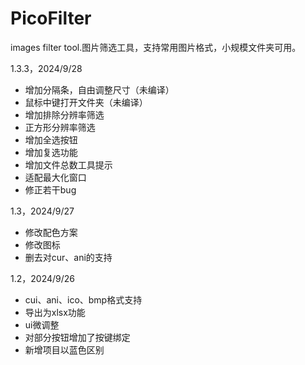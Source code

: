 # PicoFilter
 images filter tool.图片筛选工具，支持常用图片格式，小规模文件夹可用。
 
 1.3.3，2024/9/28
+ 增加分隔条，自由调整尺寸（未编译）
+ 鼠标中键打开文件夹（未编译）
+ 增加排除分辨率筛选
+ 正方形分辨率筛选
+ 增加全选按钮
+ 增加复选功能
+ 增加文件总数工具提示
+ 适配最大化窗口
+ 修正若干bug

 1.3，2024/9/27
+ 修改配色方案
+ 修改图标
+ 删去对cur、ani的支持
 
1.2，2024/9/26
+ cui、ani、ico、bmp格式支持
+ 导出为xlsx功能
+ ui微调整
+ 对部分按钮增加了按键绑定
+ 新增项目以蓝色区别
